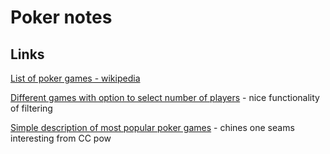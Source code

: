 # Poker notes
## Links
[List of poker games - wikipedia](https://en.wikipedia.org/wiki/List_of_poker_variants)

[Different games with option to select number of players](https://www.bicyclecards.com/how-to-play/basics-of-poker/#filter=.2) - nice functionality of filtering

[Simple description of most popular poker games](https://www.pokernews.com/strategy/five-popular-poker-games-you-need-to-learn-26820.htm) - chines one seams interesting from CC pow
